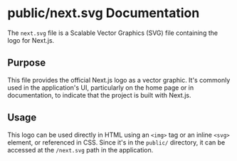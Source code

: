 # public/next.svg Documentation

The `next.svg` file is a Scalable Vector Graphics (SVG) file containing the logo for Next.js.

## Purpose

This file provides the official Next.js logo as a vector graphic. It's commonly used in the application's UI, particularly on the home page or in documentation, to indicate that the project is built with Next.js.

## Usage

This logo can be used directly in HTML using an `<img>` tag or an inline `<svg>` element, or referenced in CSS. Since it's in the `public/` directory, it can be accessed at the `/next.svg` path in the application.
